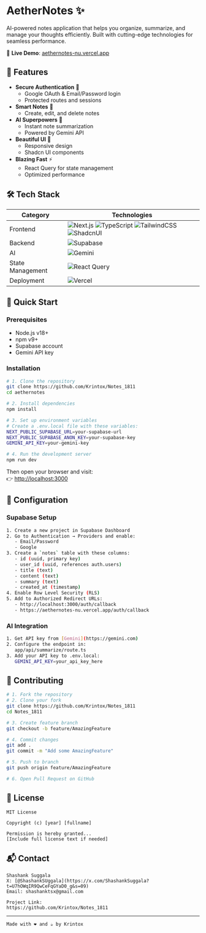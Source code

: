 # AetherNotes ✨

<!-- ![AetherNotes Banner](https://placehold.co/1200x400?text=AetherNotes+AI-Powered+Notes+App) -->

AI-powered notes application that helps you organize, summarize, and manage your thoughts efficiently. Built with cutting-edge technologies for seamless performance.

🔗 **Live Demo**: [aethernotes-nu.vercel.app](https://aethernotes-nu.vercel.app)

## 🌟 Features

- **Secure Authentication** 🔐
  - Google OAuth & Email/Password login
  - Protected routes and sessions
- **Smart Notes** 📝
  - Create, edit, and delete notes
- **AI Superpowers** 🧠
  - Instant note summarization
  - Powered by Gemini API
- **Beautiful UI** 🎨
  - Responsive design
  - Shadcn UI components
- **Blazing Fast** ⚡
  - React Query for state management
  - Optimized performance

## 🛠 Tech Stack

| Category       | Technologies                                                                 |
|----------------|------------------------------------------------------------------------------|
| Frontend       | ![Next.js](https://img.shields.io/badge/Next.js-13+-black?logo=next.js) ![TypeScript](https://img.shields.io/badge/TypeScript-4.9+-blue?logo=typescript) ![TailwindCSS](https://img.shields.io/badge/TailwindCSS-3.3+-06B6D4?logo=tailwind-css) ![ShadcnUI](https://img.shields.io/badge/ShadcnUI-0.4.0-000?logo=react) |
| Backend        | ![Supabase](https://img.shields.io/badge/Supabase-2.38.0-3ECF8E?logo=supabase) |
| AI             | ![Gemini](https://img.shields.io/badge/Gemini_API-1.0-4F46E5) |
| State Management | ![React Query](https://img.shields.io/badge/React_Query-4.29+-FF4154?logo=react-query) |
| Deployment     | ![Vercel](https://img.shields.io/badge/Vercel-Deployed-black?logo=vercel) |

## 🚀 Quick Start

### Prerequisites
- Node.js v18+
- npm v9+
- Supabase account
- Gemini API key

### Installation

```bash
# 1. Clone the repository
git clone https://github.com/Krintox/Notes_1811
cd aethernotes

# 2. Install dependencies
npm install

# 3. Set up environment variables
# Create a .env.local file with these variables:
NEXT_PUBLIC_SUPABASE_URL=your-supabase-url
NEXT_PUBLIC_SUPABASE_ANON_KEY=your-supabase-key
GEMINI_API_KEY=your-gemini-key

# 4. Run the development server
npm run dev
```

Then open your browser and visit:  
👉 [http://localhost:3000](http://localhost:3000)

## 🔧 Configuration

### Supabase Setup
```bash
1. Create a new project in Supabase Dashboard
2. Go to Authentication → Providers and enable:
   - Email/Password
   - Google
3. Create a `notes` table with these columns:
   - id (uuid, primary key)
   - user_id (uuid, references auth.users)
   - title (text)
   - content (text)
   - summary (text)
   - created_at (timestamp)
4. Enable Row Level Security (RLS)
5. Add to Authorized Redirect URLs:
   - http://localhost:3000/auth/callback
   - https://aethernotes-nu.vercel.app/auth/callback
```

### AI Integration
```bash
1. Get API key from [Gemini](https://gemini.com)
2. Configure the endpoint in:
   app/api/summarize/route.ts
3. Add your API key to .env.local:
   GEMINI_API_KEY=your_api_key_here
```

## 🤝 Contributing

```bash
# 1. Fork the repository
# 2. Clone your fork
git clone https://github.com/Krintox/Notes_1811
cd Notes_1811

# 3. Create feature branch
git checkout -b feature/AmazingFeature

# 4. Commit changes
git add .
git commit -m "Add some AmazingFeature"

# 5. Push to branch
git push origin feature/AmazingFeature

# 6. Open Pull Request on GitHub
```

## 📜 License
```text
MIT License

Copyright (c) [year] [fullname]

Permission is hereby granted...
[Include full license text if needed]
```

## 📬 Contact
```text
Shashank Suggala 
X: [@ShashankSUggala](https://x.com/ShashankSuggala?t=U7hOWqIR9QwCeFqGYaD0_g&s=09) 
Email: shashanktsx@gmail.com

Project Link: 
https://github.com/Krintox/Notes_1811
```

---

```text
Made with ❤️ and ☕ by Krintox
```